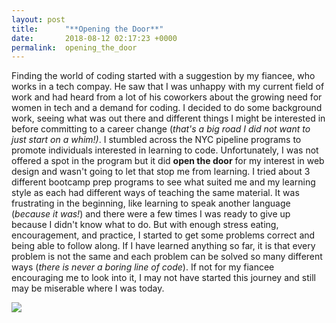 ```yaml
---
layout: post
title:      "**Opening the Door**"
date:       2018-08-12 02:17:23 +0000
permalink:  opening_the_door
---
```



Finding the world of coding started with a suggestion by my fiancee, who works in a tech compay. He saw that I was unhappy with my current field of work and had heard from a lot of his coworkers about the growing need for women in tech and a demand for coding. I decided to do some background work, seeing what was out there and different things I might be interested in before committing to a career change (*that's a big road I did not want to just start on a whim!)*. I stumbled across the NYC pipeline programs to promote individuals interested in learning to code. Unfortunately, I was not offered a spot in the program but it did **open the door** for my interest in web design and wasn't going to let that stop me from learning. I tried about 3 different bootcamp prep programs to see what suited me and my learning style as each had different ways of teaching the same material. It was frustrating in the beginning, like learning to speak another language (*because it was!*) and there were a few times I was ready to give up because I didn't know what to do. But with enough stress eating, encouragement, and practice, I started to get some problems correct and being able to follow along. If I have learned anything so far, it is that every problem is not the same and each problem can be solved so many different ways (*there is never a boring line of code*). If not for my fiancee encouraging me to look into it, I may not have started this journey and still may be miserable where I was today. 

![](http://www.tonyfahkry.com/wp-content/uploads/2014/12/journey-752x490.jpg)
